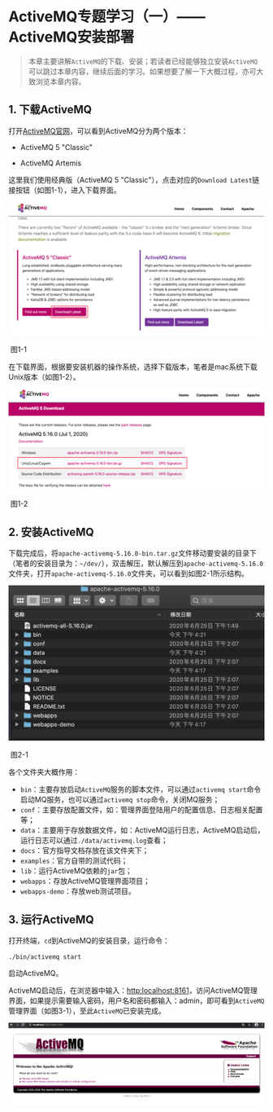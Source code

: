 # ActiveMQ专题学习（一）——ActiveMQ安装部署

> 本章主要讲解`ActiveMQ`的下载、安装；若读者已经能够独立安装`ActiveMQ`可以跳过本章内容，继续后面的学习。如果想要了解一下大概过程，亦可大致浏览本章内容。



## 1. 下载ActiveMQ

打开[ActiveMQ官网](http://activemq.apache.org/ "http://activemq.apache.org/")，可以看到ActiveMQ分为两个版本：

- ActiveMQ 5 "Classic"

- ActiveMQ Artemis

这里我们使用经典版（ActiveMQ 5 "Classic"），点击对应的`Download Latest`链接按钮（如图1-1），进入下载界面。

<img src="https://github.com/Free-Academy/activemq-intro/blob/master/chapter-articles/pic/1/activemq%E5%AE%98%E7%BD%91%E9%A6%96%E9%A1%B5.png" alt="图1-1" style="zoom:70%;" />

​																									图1-1

在下载界面，根据要安装机器的操作系统，选择下载版本，笔者是mac系统下载Unix版本（如图1-2）。

<img src="https://raw.githubusercontent.com/Free-Academy/activemq-intro/master/chapter-articles/pic/1/activemq%E4%B8%8B%E8%BD%BD%E5%88%97%E8%A1%A8.png" alt="图1-2" style="zoom:70%;" />



​																									图1-2



## 2. 安装ActiveMQ

下载完成后，将`apache-activemq-5.16.0-bin.tar.gz`文件移动要安装的目录下（笔者的安装目录为：`~/dev/`），双击解压，默认解压到`apache-activemq-5.16.0`文件夹，打开`apache-activemq-5.16.0`文件夹，可以看到如图2-1所示结构。

<img src="https://github.com/Free-Academy/activemq-intro/blob/master/chapter-articles/pic/1/activemq%E6%96%87%E4%BB%B6%E5%A4%B9%E7%BB%93%E6%9E%84.png" alt="图2-1" style="zoom:50%;" />

​																									图2-1

各个文件夹大概作用：

- `bin`：主要存放启动`ActiveMQ`服务的脚本文件，可以通过`activemq start`命令启动MQ服务，也可以通过`activemq stop`命令，关闭MQ服务；
- `conf`：主要存放配置文件，如：管理界面登陆用户的配置信息、日志相关配置等；
- `data`：主要用于存放数据文件，如：ActiveMQ运行日志，ActiveMQ启动后，运行日志可以通过`./data/activemq.log`查看；
- `docs`：官方指导文档存放在该文件夹下；
- `examples`：官方自带的测试代码；
- `lib`：运行ActiveMQ依赖的`jar`包；
- `webapps`：存放ActiveMQ管理界面项目；
- `webapps-demo`：存放web测试项目。



## 3. 运行ActiveMQ

打开终端，`cd`到ActiveMQ的安装目录，运行命令：

```shell
./bin/activemq start
```

启动ActiveMQ。

ActiveMQ启动后，在浏览器中输入：[http:localhost:8161]("http:localhost:8161")，访问ActiveMQ管理界面，如果提示需要输入密码，用户名和密码都输入：admin，即可看到`ActiveMQ`管理界面（如图3-1），至此`ActiveMQ`已安装完成。

<img src="https://github.com/Free-Academy/activemq-intro/blob/master/chapter-articles/pic/1/activemq%E7%AE%A1%E7%90%86%E7%95%8C%E9%9D%A2.png" alt="图3-1" style="zoom:80%;" />



